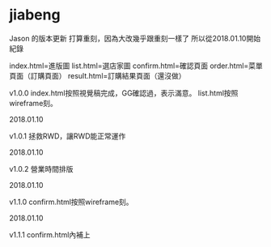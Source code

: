 # jiabeng

Jason 的版本更新
打算重刻，因為大改幾乎跟重刻一樣了
所以從2018.01.10開始紀錄

index.html=進版圖
list.html=選店家圖
confirm.html=確認頁面
order.html=菜單頁面（訂購頁面）
result.html=訂購結果頁面（還沒做）

v1.0.0
index.html按照視覺稿完成，GG確認過，表示滿意。
list.html按照wireframe刻。

2018.01.10

v1.0.1 
拯救RWD，讓RWD能正常運作

2018.01.10

v1.0.2
營業時間排版

2018.01.10

v1.1.0
confirm.html按照wireframe刻。

2018.01.10

v1.1.1
confirm.html內補上 <script>

2018.01.10

v1.2.0
result.html按照wireframe刻。
金額那個選項再確認

2018.01.15

-----------------

切版的使用說明書  by Jason

切版使用到的架構
1.bootstrap 4.0.0-beta.2（以下簡稱BS4）
2.導入fa awesome（放大鏡、分享）

BS4使用的功能
1.大量使用flex
2.list.html使用了grid system
3.<992px使用的放大鏡縮放搜尋列可以參考BS4「導覽列 (Navbar)」最下方的「外部內容」，其中<div class="collapse">...</div>需要獨立出來才會向下延伸，不然原本是向上延伸
4.了解BS4的斷點使用
5.使用text-center

其他輔助工具
prepros-寫SCSS

翻轉卡片功能使用了
transform：rotateY(180deg)
<!-- Y軸翻轉180deg -->
perspective: 1000;
<!-- 透視距離，即你與螢幕的距離 -->
transform-style：preserve-3d;
<!-- 使transform為3D -->
backface-visibility: hidden;
<!-- 翻到背面的元素不可視 -->
這部分需要去了解，才有辦法做出